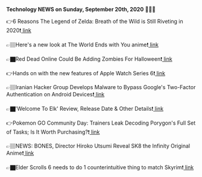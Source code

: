 <b>Technology NEWS on Sunday, September 20th, 2020</b> 📡📡📡 

👉6 Reasons The Legend of Zelda: Breath of the Wild is Still Riveting in 2020❗️<a href='https://techblock.club/?p=7331'> link</a>

👉🏽Here's a new look at The World Ends with You anime❗️<a href='https://techblock.club/?p=7333'> link</a>

👉🏿Red Dead Online Could Be Adding Zombies For Halloween❗️<a href='https://techblock.club/?p=7335'> link</a>

👉Hands on with the new features of Apple Watch Series 6❗️<a href='https://techblock.club/?p=7337'> link</a>

👉🏽Iranian Hacker Group Develops Malware to Bypass Google's Two-Factor Authentication on Android Devices❗️<a href='https://techblock.club/?p=7339'> link</a>

👉🏿'Welcome To Elk' Review, Release Date & Other Details❗️<a href='https://techblock.club/?p=7341'> link</a>

👉Pokemon GO Community Day: Trainers Leak Decoding Porygon's Full Set of Tasks; Is It Worth Purchasing?❗️<a href='https://techblock.club/?p=7343'> link</a>

👉🏽NEWS: BONES, Director Hiroko Utsumi Reveal SK8 the Infinity Original Anime❗️<a href='https://techblock.club/?p=7345'> link</a>

👉🏿Elder Scrolls 6 needs to do 1 counterintuitive thing to match Skyrim❗️<a href='https://techblock.club/?p=7347'> link</a>

